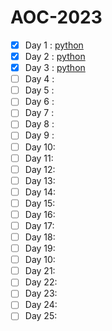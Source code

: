 # AOC-2023

- [x] Day 1 : [python](solutions/day1/python/aoc1.py)
- [x] Day 2 : [python](solutions/day2/python/aoc2.py)
- [x] Day 3 : [python](solutions/day3/python/aoc3.py)
- [ ] Day 4 :
- [ ] Day 5 :
- [ ] Day 6 :
- [ ] Day 7 :
- [ ] Day 8 :
- [ ] Day 9 :
- [ ] Day 10:
- [ ] Day 11:
- [ ] Day 12:
- [ ] Day 13:
- [ ] Day 14:
- [ ] Day 15:
- [ ] Day 16:
- [ ] Day 17:
- [ ] Day 18:
- [ ] Day 19:
- [ ] Day 10:
- [ ] Day 21:
- [ ] Day 22:
- [ ] Day 23:
- [ ] Day 24:
- [ ] Day 25:
